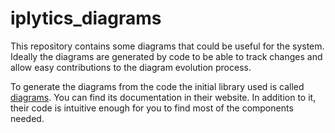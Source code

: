 # iplytics_diagrams
This repository contains some diagrams that could be useful for the system. Ideally the diagrams are generated by code to be able to track changes and allow easy contributions to the diagram evolution process.

To generate the diagrams from the code the initial library used is called [diagrams](https://diagrams.mingrammer.com). You can find its documentation in their website. In addition to it, their code is intuitive enough for you to find most of the components needed.
